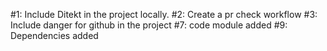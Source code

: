 #1: Include Ditekt in the project locally.
#2: Create a pr check workflow
#3: Include danger for github in the project
#7: code module added 
#9: Dependencies added